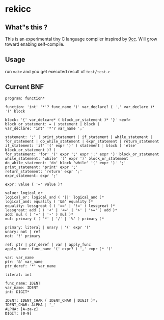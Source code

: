 # rekicc
## What"s this ?

This is an experimental tiny C language compiler inspired by [9cc](https://github.com/rui314/9cc). Will grow toward enabing self-compile.

## Usage

run `make` and you get executed result of `test/test.c`

## Current BNF
```
program: function*

function: 'int' '*'? func_name '(' var_declare? ( ',' var_declare )* ')' block

block: '{' var_delcare* ( block_or_statement )* '}' <eof>
block_or_statement: = ( statement | block )
var_declare: 'int' '*'? var_name ';'

statement: ';' | print_statement | if_statement | while_statement | for_statement | do_while_statement | expr_statement | return_statement
if_statement: 'if' '(' expr ')' ( statement | block ( 'else' block_or_statement )? )
for_statement: 'for' '(' expr ';' expr ';' expr ')' block_or_statement
while_statement: 'while' '(' expr ')' block_or_statement
do_while_statement: 'do' block 'while' '(' expr ')' ';'
print_statement: 'print' expr ';'
return_statement: 'return' expr ';'
expr_statement: expr ';'

expr: value ( '=' value )?

value: logical_or
logical_or: logical_and ( '||' logical_and )*
logical_and: equality ( '&&' equality )*
equality: lessgreat ( ( '==' | '!=' ) lessgreat )*
lessgreat: add ( ( '<' | '<=' | '>' | '>=' ) add )*
add: mul ( ( '+' | '-' ) mul )*
mul: primary ( ( '*' | '/' | '%' ) primary )*

primary: literal | unary | '(' expr ')'
unary: not | ref
not: '!' primary

ref: ptr | ptr_deref | var | apply_func
apply_func: func_name '(' expr? ( ',' expr )* ')'

var: var_name
ptr: '&' var_name
ptr_deref: '*' var_name

literal: int

func_name: IDENT
var_name: IDENT
int: DIGIT*

IDENT: IDENT_CHAR ( IDENT_CHAR | DIGIT )*;
IDENT_CHAR: ALPHA | '_'
ALPHA: [A-za-z]
DIGIT: [0-9]
```
